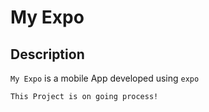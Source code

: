 # My Expo

## Description

`My Expo` is a mobile App developed using `expo`

`This Project is on going process!`